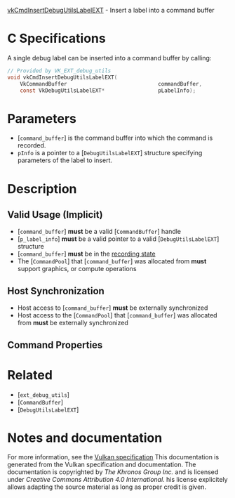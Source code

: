 [vkCmdInsertDebugUtilsLabelEXT](https://www.khronos.org/registry/vulkan/specs/1.3-extensions/man/html/vkCmdInsertDebugUtilsLabelEXT.html) - Insert a label into a command buffer

# C Specifications
A single debug label can be inserted into a command buffer by calling:
```c
// Provided by VK_EXT_debug_utils
void vkCmdInsertDebugUtilsLabelEXT(
    VkCommandBuffer                             commandBuffer,
    const VkDebugUtilsLabelEXT*                 pLabelInfo);
```

# Parameters
- [`command_buffer`] is the command buffer into which the command is recorded.
- `pInfo` is a pointer to a [`DebugUtilsLabelEXT`] structure specifying parameters of the label to insert.

# Description
## Valid Usage (Implicit)
-  [`command_buffer`] **must**  be a valid [`CommandBuffer`] handle
-  [`p_label_info`] **must**  be a valid pointer to a valid [`DebugUtilsLabelEXT`] structure
-  [`command_buffer`] **must**  be in the [recording state]()
-    The [`CommandPool`] that [`command_buffer`] was allocated from  **must**  support graphics, or compute operations

## Host Synchronization
- Host access to [`command_buffer`] **must**  be externally synchronized
- Host access to the [`CommandPool`] that [`command_buffer`] was allocated from  **must**  be externally synchronized

## Command Properties

# Related
- [`ext_debug_utils`]
- [`CommandBuffer`]
- [`DebugUtilsLabelEXT`]

# Notes and documentation
For more information, see the [Vulkan specification](https://www.khronos.org/registry/vulkan/specs/1.3-extensions/html/vkspec.html)
This documentation is generated from the Vulkan specification and documentation.
The documentation is copyrighted by *The Khronos Group Inc.* and is licensed under *Creative Commons Attribution 4.0 International*.
his license explicitely allows adapting the source material as long as proper credit is given.
        